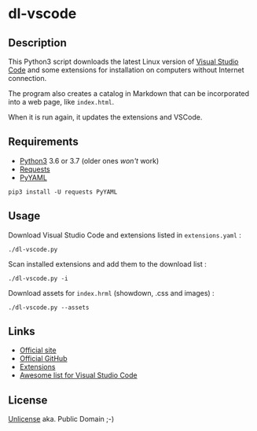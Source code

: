 # dl-vscode

## Description

This Python3 script downloads the latest Linux version of [Visual Studio Code](http://code.visualstudio.com) and some extensions for installation on computers without Internet connection.

The program also creates a catalog in Markdown that can be incorporated into a web page, like `index.html`.

When it is run again, it updates the extensions and VSCode.

## Requirements

* [Python3](https://www.python.org/downloads/) 3.6 or 3.7 (older ones *won't* work)
* [Requests](http://docs.python-requests.org/en/master/)
* [PyYAML](https://pyyaml.org)

````
pip3 install -U requests PyYAML
````

## Usage

Download Visual Studio Code and extensions listed in `extensions.yaml` :
````
./dl-vscode.py
````

Scan installed extensions and add them to the download list :
````
./dl-vscode.py -i
````

Download assets for `index.hrml` (showdown, .css and images) :
````
./dl-vscode.py --assets
````

## Links

* [Official site](https://code.visualstudio.com/)
* [Official GitHub](https://github.com/microsoft/vscode)
* [Extensions](https://marketplace.visualstudio.com/vscode)
* [Awesome list for Visual Studio Code](https://github.com/viatsko/awesome-vscode)

## License

[Unlicense](http://unlicense.org) aka. Public Domain ;-)
